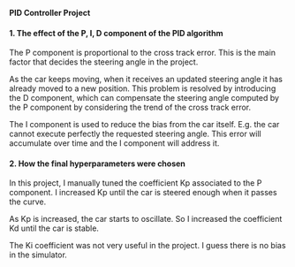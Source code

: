 **PID Controller Project**

#### 1. The effect of the P, I, D component of the PID algorithm

The P component is proportional to the cross track error. This is the main factor that decides the steering angle in the project.

As the car keeps moving, when it receives an updated steering angle it has already moved to a new position. This problem is resolved by introducing the D component, which can compensate the steering angle computed by the P component by considering the trend of the cross track error.

The I component is used to reduce the bias from the car itself. E.g. the car cannot execute perfectly the requested steering angle. This error will accumulate over time and the I component will address it.

#### 2. How the final hyperparameters were chosen

In this project, I manually tuned the coefficient Kp associated to the P component. I increased Kp until the car is steered enough when it passes the curve.

As Kp is increased, the car starts to oscillate. So I increased the coefficient Kd until the car is stable.

The Ki coefficient was not very useful in the project. I guess there is no bias in the simulator.

